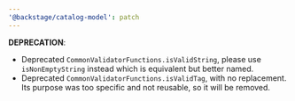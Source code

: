 ```yaml
---
'@backstage/catalog-model': patch
---
```


**DEPRECATION**:

- Deprecated `CommonValidatorFunctions.isValidString`, please use `isNonEmptyString` instead which is equivalent but better named.
- Deprecated `CommonValidatorFunctions.isValidTag`, with no replacement. Its purpose was too specific and not reusable, so it will be removed.
